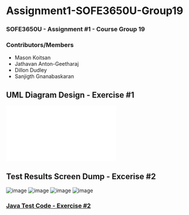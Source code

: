 # Assignment1-SOFE3650U-Group19
### SOFE3650U - Assignment #1 - Course Group 19

### Contributors/Members
* Mason Koitsan
* Jathavan Anton-Geetharaj
* Dillon Dudley
* Sanjigth Gnanabaskaran

## UML Diagram Design - Exercise #1

![UML Diagram](/Exercise%#1%-%UML%Diagram.pdf)

## Test Results Screen Dump - Excerise #2 
![image](https://user-images.githubusercontent.com/81596630/133952873-4d4bedb5-4db5-4879-bc1e-4d6e3efc5d5b.png)
![image](https://user-images.githubusercontent.com/81596630/133952879-4a286734-995f-464d-be02-0df8271e2685.png)
![image](https://user-images.githubusercontent.com/81596630/133952882-9f2a571e-0042-4023-9eb1-f1860f6b3d82.png)
![image](https://user-images.githubusercontent.com/81596630/133952888-b146deb8-ff94-4baa-b8ad-ecffbaa3661c.png)

### **[Java Test Code - Exercise #2](/Test)** 

